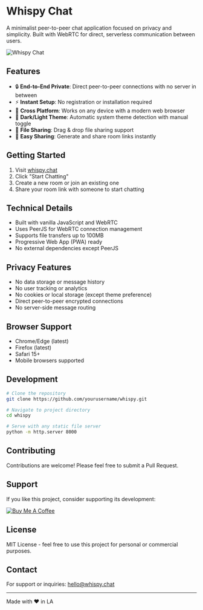 # Whispy Chat

A minimalist peer-to-peer chat application focused on privacy and simplicity. Built with WebRTC for direct, serverless communication between users.

![Whispy Chat](https://picsum.photos/seed/whispy/800/400)

## Features

- 🔒 **End-to-End Private**: Direct peer-to-peer connections with no server in between
- ⚡️ **Instant Setup**: No registration or installation required
- 📱 **Cross Platform**: Works on any device with a modern web browser
- 🎨 **Dark/Light Theme**: Automatic system theme detection with manual toggle
- 📎 **File Sharing**: Drag & drop file sharing support
- 🔗 **Easy Sharing**: Generate and share room links instantly

## Getting Started

1. Visit [whispy.chat](https://whispy.chat)
2. Click "Start Chatting"
3. Create a new room or join an existing one
4. Share your room link with someone to start chatting

## Technical Details

- Built with vanilla JavaScript and WebRTC
- Uses PeerJS for WebRTC connection management
- Supports file transfers up to 100MB
- Progressive Web App (PWA) ready
- No external dependencies except PeerJS

## Privacy Features

- No data storage or message history
- No user tracking or analytics
- No cookies or local storage (except theme preference)
- Direct peer-to-peer encrypted connections
- No server-side message routing

## Browser Support

- Chrome/Edge (latest)
- Firefox (latest)
- Safari 15+
- Mobile browsers supported

## Development

```bash
# Clone the repository
git clone https://github.com/yourusername/whispy.git

# Navigate to project directory
cd whispy

# Serve with any static file server
python -m http.server 8000
```

## Contributing

Contributions are welcome! Please feel free to submit a Pull Request.

## Support

If you like this project, consider supporting its development:

[![Buy Me A Coffee](https://www.buymeacoffee.com/assets/img/custom_images/orange_img.png)](https://www.buymeacoffee.com/whispy)

## License

MIT License - feel free to use this project for personal or commercial purposes.

## Contact

For support or inquiries: hello@whispy.chat

---

Made with ❤️ in LA
